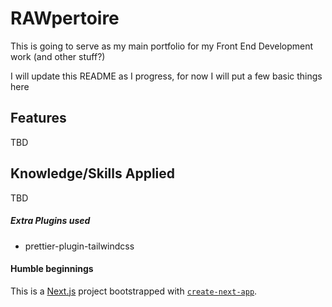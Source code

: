 # RAWpertoire

This is going to serve as my main portfolio for my Front End Development work (and other stuff?)

I will update this README as I progress, for now I will put a few basic things here

## Features

TBD

## Knowledge/Skills Applied

TBD

##### Extra Plugins used

- prettier-plugin-tailwindcss

#### Humble beginnings

This is a [Next.js](https://nextjs.org) project bootstrapped with [`create-next-app`](https://nextjs.org/docs/app/api-reference/cli/create-next-app).
